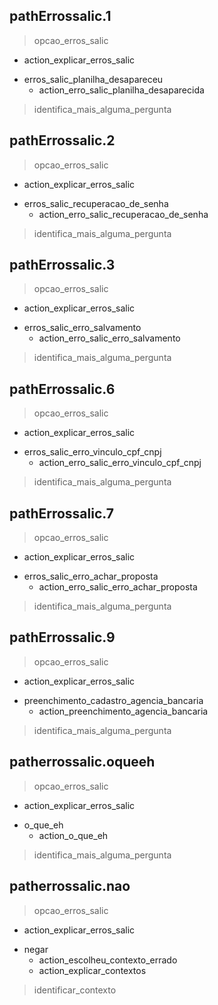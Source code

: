 ## pathErrossalic.1
> opcao_erros_salic
  - action_explicar_erros_salic
* erros_salic_planilha_desapareceu
  - action_erro_salic_planilha_desaparecida
> identifica_mais_alguma_pergunta

## pathErrossalic.2
> opcao_erros_salic
  - action_explicar_erros_salic
* erros_salic_recuperacao_de_senha
  - action_erro_salic_recuperacao_de_senha
> identifica_mais_alguma_pergunta

## pathErrossalic.3
> opcao_erros_salic
  - action_explicar_erros_salic
* erros_salic_erro_salvamento
  - action_erro_salic_erro_salvamento
> identifica_mais_alguma_pergunta

## pathErrossalic.6
> opcao_erros_salic
  - action_explicar_erros_salic
* erros_salic_erro_vinculo_cpf_cnpj
  - action_erro_salic_erro_vinculo_cpf_cnpj
> identifica_mais_alguma_pergunta

## pathErrossalic.7
> opcao_erros_salic
  - action_explicar_erros_salic
* erros_salic_erro_achar_proposta
  - action_erro_salic_erro_achar_proposta
> identifica_mais_alguma_pergunta

## pathErrossalic.9
> opcao_erros_salic
  - action_explicar_erros_salic
* preenchimento_cadastro_agencia_bancaria
  - action_preenchimento_agencia_bancaria
> identifica_mais_alguma_pergunta

## patherrossalic.oqueeh
> opcao_erros_salic
  - action_explicar_erros_salic
* o_que_eh
  - action_o_que_eh
> identifica_mais_alguma_pergunta

## patherrossalic.nao
> opcao_erros_salic
  - action_explicar_erros_salic
* negar
  - action_escolheu_contexto_errado
  - action_explicar_contextos
> identificar_contexto
